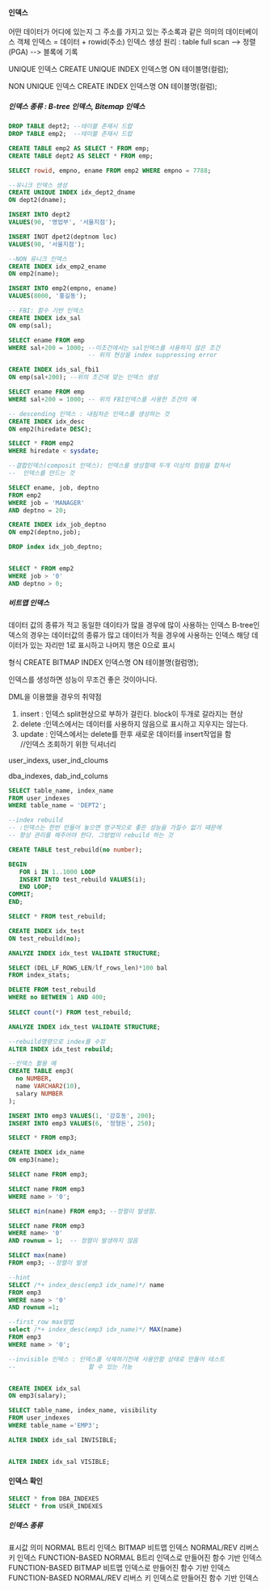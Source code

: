 #### 인덱스

어떤 데이터가 어디에 있는지 그 주소를 가지고 있는 주소록과 같은 의미의 데이터베이스 객체
인덱스 = 데이터 + rowid(주소)
인덱스 생성 원리 : table full scan --> 정렬(PGA) --> 블록에 기록

UNIQUE 인덱스
CREATE UNIQUE INDEX 인덱스명
ON 테이블명(컬럼);

NON UNIQUE 인덱스
CREATE INDEX 인덱스명
ON 테이블명(컬럼);

##### 인덱스 종류 : B-tree 인덱스, Bitemap 인덱스

```sql
DROP TABLE dept2; --테이블 존재시 드랍
DROP TABLE emp2;  --테이블 존재시 드랍

CREATE TABLE emp2 AS SELECT * FROM emp;
CREATE TABLE dept2 AS SELECT * FROM emp;

SELECT rowid, empno, ename FROM emp2 WHERE empno = 7788;

--유니크 인덱스 생성
CREATE UNIQUE INDEX idx_dept2_dname
ON dept2(dname);

INSERT INTO dept2
VALUES(90, '영업부', '서울지점');

INSERT INOT dpet2(deptnom loc)
VALUES(90, '서울지점');

--NON 유니크 인덱스
CREATE INDEX idx_emp2_ename
ON emp2(name);

INSERT INTO emp2(empno, ename)
VALUES(8000, '홍길동');

-- FBI: 함수 기반 인덱스
CREATE INDEX idx_sal
ON emp(sal); 

SELECT ename FROM emp
WHERE sal+200 = 1000; --이조건에서는 sal인덱스를 사용하지 않은 조건
                      -- 위의 현상을 index suppressing error 

CREATE INDEX ids_sal_fbi1
ON emp(sal+200); --위의 조건에 맞는 인덱스 생성

SELECT ename FROM emp
WHERE sal+200 = 1000; -- 위의 FBI인덱스를 사용한 조건의 예

-- descending 인덱스 : 내림차순 인덱스를 생성하는 것
CREATE INDEX idx_desc
ON emp2(hiredate DESC);

SELECT * FROM emp2
WHERE hiredate < sysdate;

--결합인덱스(composit 인덱스): 인덱스를 생성할때 두개 이상의 컬럼을 합쳐서
--  인덱스를 만드는 것

SELECT ename, job, deptno
FROM emp2
WHERE job = 'MANAGER'
AND deptno = 20;

CREATE INDEX idx_job_deptno
ON emp2(deptno,job);

DROP index idx_job_deptno;


SELECT * FROM emp2
WHERE job > '0'
AND deptno > 0;
```



##### 비트맵 인덱스

데이터 값의 종류가 적고 동일한 데이타가 많을 경우에 많이 사용하는 인덱스
 B-tree인덱스의 경우는 데이터값의 종류가 많고 데이터가 적을 경우에 사용하는 인덱스
해당 데이터가 있는 자리만 1로 표시하고 나머지 행은 0으로 표시

형식
CREATE BITMAP INDEX 인덱스명
ON 테이블명(컬럼명);

인덱스를 생성하면 성능이 무조건 좋은 것이아니다.

DML을 이용했을 경우의 취약점

1. insert  : 인덱스 split현상으로 부하가 걸린다. block이 두개로 갈라지는 현상
2. delete :인덱스에서는 데이터를 사용하지 않음으로 표시하고 지우지는 않는다.
3. update : 인덱스에서는 delete를 한후 새로운 데이터를 insert작업을 함       
       //인덱스 조회하기 위한 딕셔너리

user_indexs, user_ind_cloums

dba_indexes, dab_ind_colums




```sql
SELECT table_name, index_name
FROM user_indexes
WHERE table_name = 'DEPT2';

--index rebuild
-- :인덱스는 한번 만들어 놓으면 영구적으로 좋은 성능을 가질수 없기 때문에
-- 항상 관리를 해주어야 한다. 그방법이 rebuild 하는 것

CREATE TABLE test_rebuild(no number);

BEGIN
   FOR i IN 1..1000 LOOP
   INSERT INTO test_rebuild VALUES(i);
   END LOOP;
COMMIT;
END;

SELECT * FROM test_rebuild;

CREATE INDEX idx_test
ON test_rebuild(no);

ANALYZE INDEX idx_test VALIDATE STRUCTURE;

SELECT (DEL_LF_ROWS_LEN/lf_rows_len)*100 bal
FROM index_stats;

DELETE FROM test_rebuild
WHERE no BETWEEN 1 AND 400;
  
SELECT count(*) FROM test_rebuild; 

ANALYZE INDEX idx_test VALIDATE STRUCTURE;

--rebuild명령으로 index를 수정
ALTER INDEX idx_test rebuild;

--인덱스 활용 예
CREATE TABLE emp3(
  no NUMBER,
  name VARCHAR2(10),
  salary NUMBER
);

INSERT INTO emp3 VALUES(1, '강호동', 200);
INSERT INTO emp3 VALUES(6, '정형돈', 250);

SELECT * FROM emp3;

CREATE INDEX idx_name
ON emp3(name);

SELECT name FROM emp3; 

SELECT name FROM emp3
WHERE name > '0';

SELECT min(name) FROM emp3; --정렬이 발생함.

SELECT name FROM emp3
WHERE name> '0'
AND rownum = 1;  -- 정렬이 발생하지 않음

SELECT max(name)
FROM emp3; --정렬이 발생

--hint
SELECT /*+ index_desc(emp3 idx_name)*/ name
FROM emp3
WHERE name > '0'
AND rownum =1;

--first_row max방법
select /*+ index_desc(emp3 idx_name)*/ MAX(name)
FROM emp3
WHERE name > '0';

--invisible 인덱스 : 인덱스를 삭제하기전에 사용안함 상태로 만들어 테스트 
--                    할 수 있는 기능


CREATE INDEX idx_sal
ON emp3(salary);

SELECT table_name, index_name, visibility
FROM user_indexes
WHERE table_name ='EMP3';

ALTER INDEX idx_sal INVISIBLE;


ALTER INDEX idx_sal VISIBLE;
```

#### 인덱스 확인
```sql
SELECT * from DBA_INDEXES
SELECT * from USER_INDEXES
```
##### 인덱스 종류
표시값                     의미
NORMAL                    B트리 인덱스
BITMAP                    비트맵 인덱스
NORMAL/REV                리버스 키 인덱스
FUNCTION-BASED NORMAL      B트리 인덱스로 만들어진 함수 기반 인덱스
FUNCTION-BASED BITMAP      비트맵 인덱스로 만들어진 함수 기반 인덱스
FUNCTION-BASED NORMAL/REV  리버스 키 인덱스로 만들어진 함수 기반 인덱스
